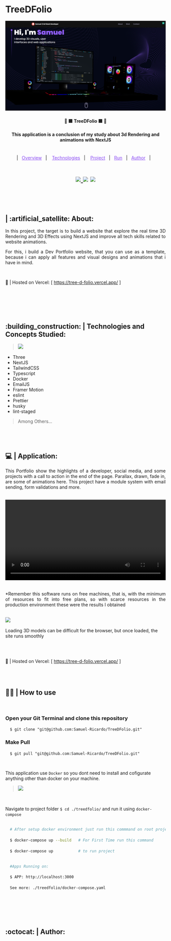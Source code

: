 # TreeDFolio

<p align="center">
  <a href="https://fullcycle.com.br/" target="_blank">
    <img width="auto" src="./readme_assets/preview.png"/>
  </a>
</p>

<h4 align="center" >🚀 🟪 TreeDFolio 🟪 🚀</h4>

<h4 align="center">
  This application is a conclusion of my study about 3d Rendering and animations with NextJS
</h4>

#

<p align="center">
  |&nbsp;&nbsp;
  <a style="color: #8a4af3;" href="#project">Overview</a>&nbsp;&nbsp;&nbsp;|&nbsp;&nbsp;&nbsp;
  <a style="color: #8a4af3;" href="#techs">Technologies</a>&nbsp;&nbsp;&nbsp;|&nbsp;&nbsp;&nbsp;
  <a style="color: #8a4af3;" href="#app">Project</a>&nbsp;&nbsp;&nbsp;|&nbsp;&nbsp;
  <a style="color: #8a4af3;" href="#run-project">Run</a>&nbsp;&nbsp;&nbsp;|&nbsp;&nbsp;
  <a style="color: #8a4af3;" href="#author">Author</a>&nbsp;&nbsp;&nbsp;|&nbsp;&nbsp;&nbsp;
</p>

#

<h1 align="center">
  
  <a href="https://github.com/Samuel-Ricardo">
    <img src="https://img.shields.io/static/v1?label=&message=Samuel%20Ricardo&color=black&style=for-the-badge&logo=GITHUB"/>
  </a>

  <a herf="https://www.instagram.com/samuel_ricardo.ex/">
    <img src='https://img.shields.io/static/v1?label=&message=Samuel.ex&color=black&style=for-the-badge&logo=instagram'/> 
  </a>

  <a herf='https://www.linkedin.com/in/samuel-ricardo/'>
    <img src='https://img.shields.io/static/v1?label=&message=Samuel%20Ricardo&color=black&style=for-the-badge&logo=LinkedIn'/> 
  </a>

</h1>

<br>

<p id="project"/>

<br>

<h2>  | :artificial_satellite: About:  </h2>

<p align="justify">
In this project, the target is to build a website that explore the real time 3D Rendering and 3D Effects using NextJS and improve all tech skills related to website animations.
</p>

<p align="justify">
For this, i build a Dev Portfolio website, that you can use as a template, because i can apply all features and visual designs and animations that i have in mind.
</p>

<br>

📡 | Hosted on Vercel: [ https://tree-d-folio.vercel.app/ ]

<br>

#

<br>

<h2 id="techs">
  :building_construction: | Technologies and Concepts Studied:
</h2>

> <a href='https://nextjs.org/'> <img width="64px" src="https://cdn.jsdelivr.net/gh/devicons/devicon@latest/icons/nextjs/nextjs-original.svg" /> </a>

- Three
- NextJS
- TailwindCSS
- Typescript
- Docker
- EmailJS
- Framer Motion
- eslint
- Prettier
- husky
- lint-staged

> Among Others...

#

<br>

<h2 id="app">
  💻 | Application:
</h2>

<p align="justify">
This Portfolio show the highlights of a developer, social media, and some projects with a call to action in the end of the page. Parallax, drawn, fade in, are some of animations here. This project have a module system with email sending, form validations and more.
</p>

<br>

<video width="100%" controls>
  <source src="./readme_assets/demo.mp4" type="video/mp4">
</video>

<br>
<br>

<p align="justify">
*Remember this software runs on free machines, that is, with the minimum of resources to fit into free plans, so with scarce resources in the production environment these were the results I obtained
</p>

<br/>

 <img width="auto" src="https://media.discordapp.net/attachments/852529276083503134/1189694407486754827/image.png?ex=66049bc2&is=65f226c2&hm=808f4780f04de940267e8c9353f4c7befd799c672d22c7b57403c82c920f8e5d&=&format=webp&quality=lossless&width=1202&height=676"/>

<br>

  <p>
    Loading 3D models can be difficult for the browser, but once loaded, the site runs smoothly
  </p>

<br>
<br>

📡 | Hosted on Vercel: [ https://tree-d-folio.vercel.app/ ]

<br>
<br>

<h2 id="run-project"> 
   👨‍💻 | How to use
</h2>

<br>

### Open your Git Terminal and clone this repository

```git
  $ git clone "git@github.com:Samuel-Ricardo/TreeDFolio.git"
```

### Make Pull

```git
  $ git pull "git@github.com:Samuel-Ricardo/TreeDFolio.git"
```

<br>

This application use `Docker` so you dont need to install and cofigurate anything other than docker on your machine.

> <a target="_blank" href="https://www.docker.com/"> <img width="48px" src="https://cdn.jsdelivr.net/gh/devicons/devicon/icons/docker/docker-plain-wordmark.svg" /> </a>

<br>

Navigate to project folder `$ cd ./treedfolio/` and run it using `docker-compose`

```bash

  # After setup docker environment just run this commmand on root project folder:

  $ docker-compose up --build   # For First Time run this command

  $ docker-compose up           # to run project


```

```bash

  #Apps Running on:

  $ APP: http://localhost:3000

  See more: ./treedfolio/docker-compose.yaml

```

<br>

#

<br>

<h2 id="author">
  :octocat: | Author:  
</h2>

